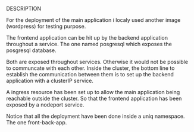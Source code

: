 DESCRIPTION

For the deployment of the main application i localy used another image (wordpress) for testing purpose. 

The frontend application can be hit up by the backend application throughout a service. The one named posgresql which exposes the posgresql database.

Both are exposed throughout services. Otherwise it would not be possible to communcate with each other. Inside the cluster, the bottom line to establish the communication between them is to set up the backend application with a clusterIP service. 

A ingress resource has been set up to allow the main application being reachable outside the cluster. So that the frontend application has been exposed by a nodeport service. 

Notice that all the deployment have been done inside a uniq namespace. The one front-back-app.


